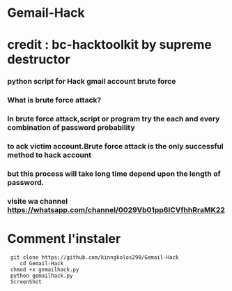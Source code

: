 # Gemail-Hack
# credit : bc-hacktoolkit by supreme destructor

### python script for Hack gmail account brute force 

###  What is brute force attack?
### In brute force attack,script or program try the each and every combination of password probability 
### to ack victim account.Brute force attack is the only successful method to hack account
### but this process will take long time depend upon the length of password.

### visite wa channel https://whatsapp.com/channel/0029Vb01pp6ICVfhhRraMK22

# Comment l'instaler
```
 git clone https://github.com/kinngkolos290/Gemail-Hack
    cd Gemail-Hack
 chmod +x gemailhack.py
 python gemailhack.py
 ScreenShot


